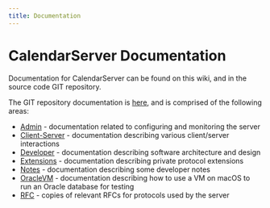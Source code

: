 ```yaml
---
title: Documentation
---
```


CalendarServer Documentation
============================

Documentation for CalendarServer can be found on this wiki, and in the source code GIT repository.

The GIT repository documentation is [here](https://github.com/apple/ccs-calendarserver/tree/master/doc), and is comprised of the following areas:

* [Admin](https://github.com/apple/ccs-calendarserver/tree/master/doc/Admin) - documentation related to configuring and monitoring the server
* [Client-Server](https://github.com/apple/ccs-calendarserver/tree/master/doc/Client-Server) - documentation describing various client/server interactions
* [Developer](https://github.com/apple/ccs-calendarserver/tree/master/doc/Developer) - documentation describing software architecture and design
* [Extensions](https://github.com/apple/ccs-calendarserver/tree/master/doc/Extensions) - documentation describing private protocol extensions
* [Notes](https://github.com/apple/ccs-calendarserver/tree/master/doc/Notes) - documentation describing some developer notes
* [OracleVM](https://github.com/apple/ccs-calendarserver/tree/master/doc/OracleVM) - documentation describing how to use a VM on macOS to run an Oracle database for testing
* [RFC](https://github.com/apple/ccs-calendarserver/tree/master/doc/RFC) - copies of relevant RFCs for protocols used by the server
